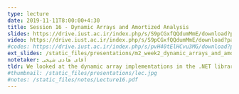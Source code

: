 ```yaml
---
type: lecture
date: 2019-11-11T8:00:00+4:30
title: Session 16 - Dynamic Arrays and Amortized Analysis
slides: https://drive.iust.ac.ir/index.php/s/S9pCGxfQQdumMmE/download?path=%2FSlides&files=S16.pdf
video: https://drive.iust.ac.ir/index.php/s/S9pCGxfQQdumMmE/download?path=%2FVideos&files=S16.mp4
#codes: https://drive.iust.ac.ir/index.php/s/pvH40tElHCvu3MG/download?path=%2FCode&files=S14.zip
ext_slides: /static_files/presentations/m2_week2_dynamic_arrays_and_amortized_complexity.zip
notetaker: آقای هادی شیخی
tldr: We looked at the dynamic array implementations in the .NET library as well as the C++ STL library. We also explained two techniques for amortized analysis. 
#thumbnail: /static_files/presentations/lec.jpg
#notes: /static_files/notes/Lecture16.pdf
---
```

